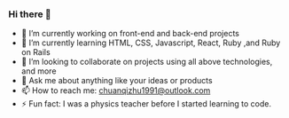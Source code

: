 ### Hi there 👋

- 🔭 I’m currently working on front-end and back-end projects
- 🌱 I’m currently learning HTML, CSS, Javascript, React, Ruby ,and Ruby on Rails 
- 👯 I’m looking to collaborate on projects using all above technologies, and more 
- 💬 Ask me about anything like your ideas or products
- 📫 How to reach me: chuanqizhu1991@outlook.com
- ⚡ Fun fact: I was a physics teacher before I started learning to code.

